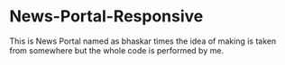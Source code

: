 # News-Portal-Responsive
This is News Portal named as bhaskar times the idea of making is taken from somewhere but the whole code is performed by me.
